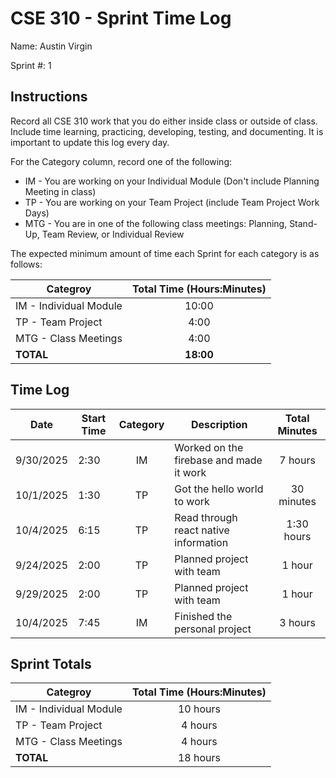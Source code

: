 # CSE 310 - Sprint Time Log

Name: Austin Virgin

Sprint #: 1

## Instructions

Record all CSE 310 work that you do either inside class or outside of class.  Include time learning, practicing, developing, testing, and documenting.  It is important to update this log every day.

For the Category column, record one of the following:
* IM - You are working on your Individual Module (Don't include Planning Meeting in class)
* TP - You are working on your Team Project (include Team Project Work Days)
* MTG - You are in one of the following class meetings: Planning, Stand-Up, Team Review, or Individual Review

The expected minimum amount of time each Sprint for each category is as follows:

|Categroy                       |Total Time (Hours:Minutes)|
|-------------------------------|:------------------------:|
|IM - Individual Module         |          10:00           |
|TP - Team Project              |           4:00           |
|MTG - Class Meetings           |           4:00           |
|**TOTAL**                      |        **18:00**         |

## Time Log

|Date      |Start Time|Category|Description                                 |Total Minutes|
|----------|----------|:------:|--------------------------------------------|:-----------:|
|9/30/2025 |   2:30   |   IM   |   Worked on the firebase and made it work  |   7 hours   |
|10/1/2025 |   1:30   |   TP   |   Got the hello world to work              |  30 minutes |
|10/4/2025 |   6:15   |   TP   |   Read through react native information    |  1:30 hours |
|9/24/2025 |   2:00   |   TP   |   Planned project with team                |    1 hour   |
|9/29/2025 |   2:00   |   TP   |   Planned project with team                |    1 hour   |
|10/4/2025 |   7:45   |   IM   | Finished the personal project              |   3 hours   |


## Sprint Totals

|Categroy                       |Total Time (Hours:Minutes)|
|-------------------------------|:------------------------:|
|IM - Individual Module         |         10 hours         |
|TP - Team Project              |          4 hours         |
|MTG - Class Meetings           |          4 hours         |
|**TOTAL**                      |         18 hours         |
